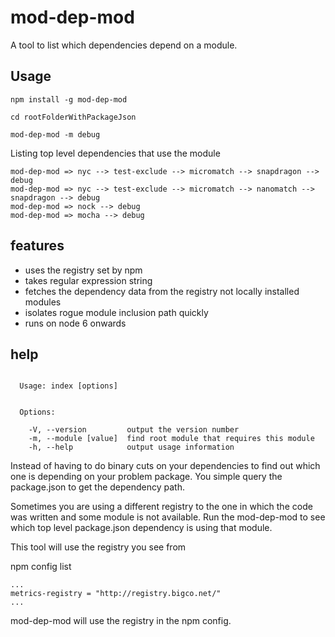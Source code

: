 # mod-dep-mod

A tool to list which dependencies depend on a module.

## Usage

```
npm install -g mod-dep-mod

cd rootFolderWithPackageJson

mod-dep-mod -m debug

```

Listing top level dependencies that use the module

```
mod-dep-mod => nyc --> test-exclude --> micromatch --> snapdragon --> debug
mod-dep-mod => nyc --> test-exclude --> micromatch --> nanomatch --> snapdragon --> debug
mod-dep-mod => nock --> debug
mod-dep-mod => mocha --> debug
```
## features

- uses the registry set by npm
- takes regular expression string
- fetches the dependency data from the registry not locally installed modules
- isolates rogue module inclusion path quickly
- runs on node 6 onwards

## help

```

  Usage: index [options]


  Options:

    -V, --version         output the version number
    -m, --module [value]  find root module that requires this module
    -h, --help            output usage information
```



Instead of having to do binary cuts on your dependencies to find out which one is depending on your problem package. You simple query the package.json to
get the dependency path.

Sometimes you are using a different registry to the one in which the code was written and some module is
not available. Run the mod-dep-mod to see which top level package.json dependency is using that module.

This tool will use the registry you see from

npm config list

```
...
metrics-registry = "http://registry.bigco.net/"
...
```

mod-dep-mod will use the registry in the npm config.

